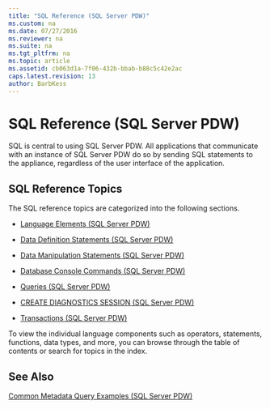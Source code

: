 ```yaml
---
title: "SQL Reference (SQL Server PDW)"
ms.custom: na
ms.date: 07/27/2016
ms.reviewer: na
ms.suite: na
ms.tgt_pltfrm: na
ms.topic: article
ms.assetid: cb063d1a-7f06-432b-bbab-b88c5c42e2ac
caps.latest.revision: 13
author: BarbKess
---
```

# SQL Reference (SQL Server PDW)
SQL is central to using SQL Server PDW. All applications that communicate with an instance of SQL Server PDW do so by sending SQL statements to the appliance, regardless of the user interface of the application.  
  
## SQL Reference Topics  
The SQL reference topics are categorized into the following sections.  
  
-   [Language Elements &#40;SQL Server PDW&#41;](../../mpp/sqlpdw/language-elements-sql-server-pdw.md)  
  
-   [Data Definition Statements &#40;SQL Server PDW&#41;](../../mpp/sqlpdw/data-definition-statements-sql-server-pdw.md)  
  
-   [Data Manipulation Statements &#40;SQL Server PDW&#41;](../../mpp/sqlpdw/data-manipulation-statements-sql-server-pdw.md)  
  
-   [Database Console Commands &#40;SQL Server PDW&#41;](../../mpp/sqlpdw/database-console-commands-sql-server-pdw.md)  
  
-   [Queries &#40;SQL Server PDW&#41;](../../mpp/sqlpdw/queries-sql-server-pdw.md)  
  
-   [CREATE DIAGNOSTICS SESSION &#40;SQL Server PDW&#41;](../../mpp/sqlpdw/create-diagnostics-session-sql-server-pdw.md)  
  
-   [Transactions &#40;SQL Server PDW&#41;](../../mpp/sqlpdw/transactions-sql-server-pdw.md)  
  
To view the individual language components such as operators, statements, functions, data types, and more, you can browse through the table of contents or search for topics in the index.  
  
## See Also  
[Common Metadata Query Examples &#40;SQL Server PDW&#41;](../../mpp/sqlpdw/common-metadata-query-examples-sql-server-pdw.md)  
  

